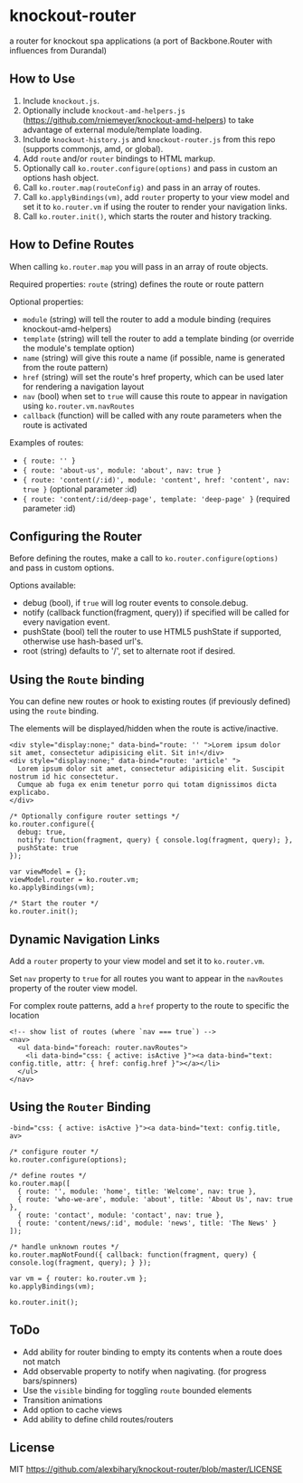 knockout-router
===============  

a router for knockout spa applications (a port of Backbone.Router with influences from Durandal)


## How to Use

1. Include `knockout.js`.
2. Optionally include `knockout-amd-helpers.js` (https://github.com/rniemeyer/knockout-amd-helpers) to take advantage of external module/template loading.
3. Include `knockout-history.js` and `knockout-router.js` from this repo (supports commonjs, amd, or global).
4. Add `route` and/or `router` bindings to HTML markup.
5. Optionally call `ko.router.configure(options)` and pass in custom an options hash object.
6. Call `ko.router.map(routeConfig)` and pass in an array of routes.
7. Call `ko.applyBindings(vm)`, add `router` property to your view model and set it to `ko.router.vm` if using the router to render your navigation links.
8. Call `ko.router.init()`, which starts the router and history tracking.

## How to Define Routes

When calling `ko.router.map` you will pass in an array of route objects. 

Required properties: `route` (string) defines the route or route pattern

Optional properties: 
* `module` (string) will tell the router to add a module binding (requires knockout-amd-helpers)
* `template` (string) will tell the router to add a template binding (or override the module's template option)
* `name` (string) will give this route a name (if possible, name is generated from the route pattern)
* `href` (string) will set the route's href property, which can be used later for rendering a navigation layout
* `nav` (bool) when set to `true` will cause this route to appear in navigation using `ko.router.vm.navRoutes`
* `callback` (function) will be called with any route parameters when the route is activated

Examples of routes:
* `{ route: '' }`
* `{ route: 'about-us', module: 'about', nav: true }`
* `{ route: 'content(/:id)', module: 'content', href: 'content', nav: true }`  (optional parameter :id)
* `{ route: 'content/:id/deep-page', template: 'deep-page' }` (required parameter :id)

## Configuring the Router

Before defining the routes, make a call to `ko.router.configure(options)` and pass in custom options.

Options available:
* debug (bool), if `true` will log router events to console.debug.
* notify (callback function(fragment, query)) if specified will be called for every navigation event.
* pushState (bool) tell the router to use HTML5 pushState if supported, otherwise use hash-based url's. 
* root (string) defaults to '/', set to alternate root if desired.


## Using the `Route` binding
You can define new routes or hook to existing routes (if previously defined) using the `route` binding.

The elements will be displayed/hidden when the route is active/inactive. 

```
<div style="display:none;" data-bind="route: '' ">Lorem ipsum dolor sit amet, consectetur adipisicing elit. Sit in!</div>
<div style="display:none;" data-bind="route: 'article' ">
  Lorem ipsum dolor sit amet, consectetur adipisicing elit. Suscipit nostrum id hic consectetur. 
  Cumque ab fuga ex enim tenetur porro qui totam dignissimos dicta explicabo.
</div>

/* Optionally configure router settings */
ko.router.configure({
  debug: true,
  notify: function(fragment, query) { console.log(fragment, query); },
  pushState: true
});

var viewModel = {};
viewModel.router = ko.router.vm;
ko.applyBindings(vm);

/* Start the router */
ko.router.init();
```


## Dynamic Navigation Links

Add a `router` property to your view model and set it to `ko.router.vm`.

Set `nav` property to `true` for all routes you want to appear in the `navRoutes` property of the router view model.

For complex route patterns, add a `href` property to the route to specific the location

```
<!-- show list of routes (where `nav === true`) -->
<nav>
  <ul data-bind="foreach: router.navRoutes">
    <li data-bind="css: { active: isActive }"><a data-bind="text: config.title, attr: { href: config.href }"></a></li>
  </ul>
</nav>
```



## Using the `Router` Binding
```
-bind="css: { active: isActive }"><a data-bind="text: config.title, av>

/* configure router */
ko.router.configure(options);

/* define routes */
ko.router.map([
  { route: '', module: 'home', title: 'Welcome', nav: true },
  { route: 'who-we-are', module: 'about', title: 'About Us', nav: true },
  { route: 'contact', module: 'contact', nav: true },
  { route: 'content/news/:id', module: 'news', title: 'The News' }
]);

/* handle unknown routes */
ko.router.mapNotFound({ callback: function(fragment, query) { console.log(fragment, query); } });

var vm = { router: ko.router.vm };
ko.applyBindings(vm);

ko.router.init();
```



## ToDo

* Add ability for router binding to empty its contents when a route does not match
* Add observable property to notify when nagivating. (for progress bars/spinners)
* Use the `visible` binding for toggling `route` bounded elements
* Transition animations
* Add option to cache views
* Add ability to define child routes/routers

## License
MIT https://github.com/alexbihary/knockout-router/blob/master/LICENSE
